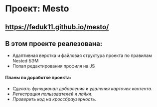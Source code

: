 # **Проект: Mesto**
https://feduk11.github.io/mesto/
------
## В этом проекте реалезована:
* Адаптивная верстка и файловая структура проекта по правилам Nested БЭМ 
* Попап редактирования профиля на JS
#### Планы по доработке проекта:
* *Сделать функционал добавления и удаления карточек контента*.
* *Регистрация пользователей и лайки*.
* *Проверить код на кроссбраузерность*.
